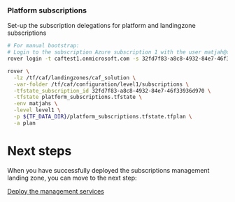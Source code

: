 
### Platform subscriptions
Set-up the subscription delegations for platform and landingzone subscriptions

```bash
# For manual bootstrap:
# Login to the subscription Azure subscription 1 with the user matjah@caftest1.onmicrosoft.com
rover login -t caftest1.onmicrosoft.com -s 32fd7f83-a8c8-4932-84e7-46f33936d970

rover \
  -lz /tf/caf/landingzones/caf_solution \
  -var-folder /tf/caf/configuration/level1/subscriptions \
  -tfstate_subscription_id 32fd7f83-a8c8-4932-84e7-46f33936d970 \
  -tfstate platform_subscriptions.tfstate \
  -env matjahs \
  -level level1 \
  -p ${TF_DATA_DIR}/platform_subscriptions.tfstate.tfplan \
  -a plan

```


# Next steps

When you have successfully deployed the subscriptions management landing zone, you can move to the next step:

[Deploy the management services](../../level1/management/readme.md)